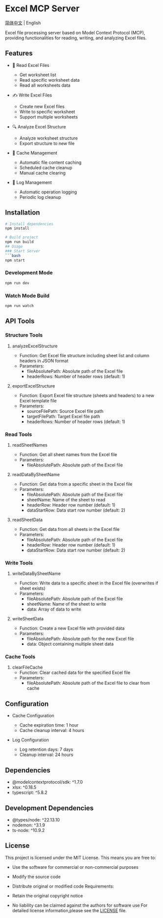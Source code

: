 # Excel MCP Server

[简体中文](./README.md) | English

Excel file processing server based on Model Context Protocol (MCP), providing functionalities for reading, writing, and analyzing Excel files.

## Features

- 📖 Read Excel Files

  - Get worksheet list
  - Read specific worksheet data
  - Read all worksheets data

- ✍️ Write Excel Files

  - Create new Excel files
  - Write to specific worksheet
  - Support multiple worksheets

- 🔍 Analyze Excel Structure

  - Analyze worksheet structure
  - Export structure to new file

- 💾 Cache Management

  - Automatic file content caching
  - Scheduled cache cleanup
  - Manual cache clearing

- 📝 Log Management
  - Automatic operation logging
  - Periodic log cleanup

## Installation

````bash
# Install dependencies
npm install

# Build project
npm run build
## Usage
### Start Server
```bash
npm start
````

### Development Mode

```bash
npm run dev
```

### Watch Mode Build

```bash
npm run watch
```

## API Tools

### Structure Tools

1. analyzeExcelStructure
   - Function: Get Excel file structure including sheet list and column headers in JSON format
   - Parameters:
     - fileAbsolutePath: Absolute path of the Excel file
     - headerRows: Number of header rows (default: 1)

2. exportExcelStructure
   - Function: Export Excel file structure (sheets and headers) to a new Excel template file
   - Parameters:
     - sourceFilePath: Source Excel file path
     - targetFilePath: Target Excel file path
     - headerRows: Number of header rows (default: 1)

### Read Tools

1. readSheetNames
   - Function: Get all sheet names from the Excel file
   - Parameters:
     - fileAbsolutePath: Absolute path of the Excel file

2. readDataBySheetName
   - Function: Get data from a specific sheet in the Excel file
   - Parameters:
     - fileAbsolutePath: Absolute path of the Excel file
     - sheetName: Name of the sheet to read
     - headerRow: Header row number (default: 1)
     - dataStartRow: Data start row number (default: 2)

3. readSheetData
   - Function: Get data from all sheets in the Excel file
   - Parameters:
     - fileAbsolutePath: Absolute path of the Excel file
     - headerRow: Header row number (default: 1)
     - dataStartRow: Data start row number (default: 2)

### Write Tools

1. writeDataBySheetName
   - Function: Write data to a specific sheet in the Excel file (overwrites if sheet exists)
   - Parameters:
     - fileAbsolutePath: Absolute path of the Excel file
     - sheetName: Name of the sheet to write
     - data: Array of data to write

2. writeSheetData
   - Function: Create a new Excel file with provided data
   - Parameters:
     - fileAbsolutePath: Absolute path for the new Excel file
     - data: Object containing multiple sheet data

### Cache Tools

1. clearFileCache
   - Function: Clear cached data for the specified Excel file
   - Parameters:
     - fileAbsolutePath: Absolute path of the Excel file to clear from cache

## Configuration

- Cache Configuration

  - Cache expiration time: 1 hour
  - Cache cleanup interval: 4 hours

- Log Configuration

  - Log retention days: 7 days
  - Cleanup interval: 24 hours

## Dependencies

- @modelcontextprotocol/sdk: ^1.7.0
- xlsx: ^0.18.5
- typescript: ^5.8.2

## Development Dependencies

- @types/node: ^22.13.10
- nodemon: ^3.1.9
- ts-node: ^10.9.2

## License

This project is licensed under the MIT License. This means you are free to:

- Use the software for commercial or non-commercial purposes
- Modify the source code
- Distribute original or modified code
  Requirements:

- Retain the original copyright notice
- No liability can be claimed against the authors for software use
  For detailed license information,please see the [LICENSE](./LICENSE) file.
